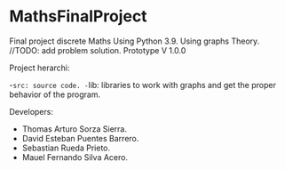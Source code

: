 # MathsFinalProject
Final project discrete Maths Using Python 3.9.
Using graphs Theory.
//TODO: add problem solution.
Prototype V 1.0.0

Project herarchi: 

-```src: source code.
-```lib: libraries to work with graphs and get the proper behavior of the program.

Developers: 

- Thomas Arturo Sorza Sierra.
- David Esteban Puentes Barrero.
- Sebastian Rueda Prieto.
- Mauel Fernando Silva Acero.